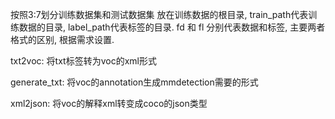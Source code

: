 按照3:7划分训练数据集和测试数据集
放在训练数据的根目录, train_path代表训练数据的目录, label_path代表标签的目录.
fd 和 fl 分别代表数据和标签, 主要两者格式的区别, 根据需求设置.


txt2voc: 将txt标签转为voc的xml形式


generate_txt: 将voc的annotation生成mmdetection需要的形式

xml2json: 将voc的解释xml转变成coco的json类型